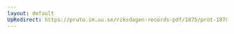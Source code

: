```yaml
---
layout: default
UpRedirect: https://pruto.im.uu.se/riksdagen-records-pdf/1875/prot-1875--fk--005/prot-1875--fk--005_030.pdf
---
```


